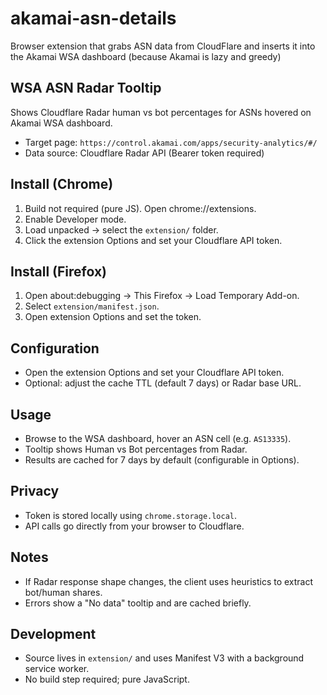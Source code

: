 # akamai-asn-details

Browser extension that grabs ASN data from CloudFlare and inserts it into the Akamai WSA dashboard (because Akamai is lazy and greedy)

## WSA ASN Radar Tooltip

Shows Cloudflare Radar human vs bot percentages for ASNs hovered on Akamai WSA dashboard.

- Target page: `https://control.akamai.com/apps/security-analytics/#/`
- Data source: Cloudflare Radar API (Bearer token required)

## Install (Chrome)
1. Build not required (pure JS). Open chrome://extensions.
2. Enable Developer mode.
3. Load unpacked → select the `extension/` folder.
4. Click the extension Options and set your Cloudflare API token.

## Install (Firefox)
1. Open about:debugging → This Firefox → Load Temporary Add-on.
2. Select `extension/manifest.json`.
3. Open extension Options and set the token.

## Configuration
- Open the extension Options and set your Cloudflare API token.
- Optional: adjust the cache TTL (default 7 days) or Radar base URL.

## Usage
- Browse to the WSA dashboard, hover an ASN cell (e.g. `AS13335`).
- Tooltip shows Human vs Bot percentages from Radar.
- Results are cached for 7 days by default (configurable in Options).

## Privacy
- Token is stored locally using `chrome.storage.local`.
- API calls go directly from your browser to Cloudflare.

## Notes
- If Radar response shape changes, the client uses heuristics to extract bot/human shares.
- Errors show a "No data" tooltip and are cached briefly.

## Development
- Source lives in `extension/` and uses Manifest V3 with a background service worker.
- No build step required; pure JavaScript.
